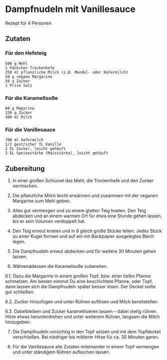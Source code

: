 # Dampfnudeln mit Vanillesauce
Rezept für 4 Personen

## Zutaten

### Für den Hefeteig 

    500 g Mehl
    1 Päckchen Trockenhefe
    250 ml pflanzliche Milch (z.B. Mandel- oder Hafermilch)
    50 g vegane Margarine
    50 g Zucker
    1 Prise Salz


### Für die Karamellsoße

    80 g Magarine
    150 g Zucker
    300 ml Milch

### Für die Vanillesauce

    700 ml Hafermilch 
    1/2 gestricher TL Vanille
    2 EL Zucker, leicht gehäuft
    2 EL Speisestärke (Maisstärke), leicht gehäuft


## Zubereitung 

1. In einer großen Schüssel das Mehl, die Trockenhefe und den Zucker vermischen.

2. Die pflanzliche Milch leicht erwärmen und zusammen mit der veganen Margarine zum Mehl geben.

3. Alles gut vermengen und zu einem glatten Teig kneten. Den Teig abdecken und an einem warmen Ort für etwa eine Stunde gehen lassen, bis er sein Volumen verdoppelt hat.

4. Den Teig erneut kneten und in 8 gleich große Stücke teilen. Jedes Stück zu einer Kugel formen und auf ein mit Backpapier ausgelegtes Blech legen.

5. Die Dampfnudeln erneut abdecken und für weitere 30 Minuten gehen lassen.

6. Währenddessen die Karamellsoße zubereiten. 

6.1. Dazu die Margarine in einem großen Topf, bzw. einer tiefen Pfanne schmelzen. Am besten nimmst Du eine beschichtete Pfanne, oder Topf, dann lassen sich die Dampfnudeln später besser lösen. Der Deckel sollte gut schließen.

6.2. Zucker hinzufügen und unter Rühren auflösen und Milch bereitstellen.

6.3. Dabeibleiben und Zucker karamellisieren lassen – dabei stetig rühren. Hitze etwas herunterdrehen und unter weiterem Rühren, langsam die Milch hinzugeben. 

7. Die Dampfnudeln vorsichtig in den Topf setzen und mit dem Topfdeckel verschließen. Bei niedriger bis mittlerer Hitze für ca. 30 Minuten garen.

8. Für die Vanillesauce alle Zutaten miteinander in einem Topf vermengen und unter ständigem Rühren aufkochen lassen. 